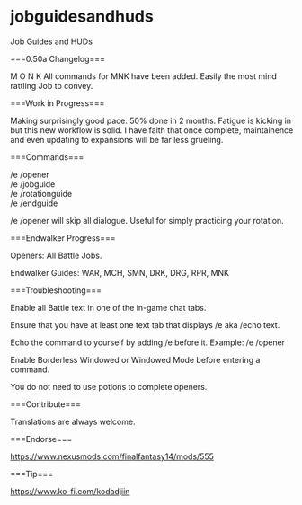 # jobguidesandhuds
Job Guides and HUDs

===0.50a Changelog===

M O N K
All commands for MNK have been added.
Easily the most mind rattling Job to convey.


===Work in Progress===

Making surprisingly good pace. 50% done in 2 months.
Fatigue is kicking in but this new workflow is solid.
I have faith that once complete, maintainence and even updating to expansions will be far less grueling.


===Commands===

/e /opener   
/e /jobguide   
/e /rotationguide   
/e /endguide 

/e /opener will skip all dialogue. Useful for simply practicing your rotation.


===Endwalker Progress===

Openers: All Battle Jobs.

Endwalker Guides: WAR, MCH, SMN, DRK, DRG, RPR, MNK


===Troubleshooting===

Enable all Battle text in one of the in-game chat tabs.

Ensure that you have at least one text tab that displays /e aka /echo text.

Echo the command to yourself by adding /e before it. Example: /e /opener

Enable Borderless Windowed or Windowed Mode before entering a command.

You do not need to use potions to complete openers.


===Contribute===

Translations are always welcome.


===Endorse===

https://www.nexusmods.com/finalfantasy14/mods/555


===Tip===

https://www.ko-fi.com/kodadjiin
